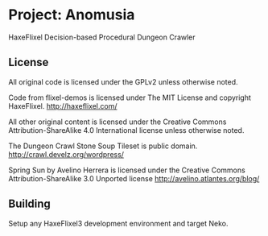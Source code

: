 Project: Anomusia
========================

HaxeFlixel Decision-based Procedural Dungeon Crawler

License
------------------------
All original code is licensed under the GPLv2 unless otherwise noted.

Code from flixel-demos is licensed under The MIT License and copyright HaxeFlixel.
http://haxeflixel.com/

All other original content is licensed under the Creative Commons Attribution-ShareAlike 4.0 International license unless otherwise noted.

The Dungeon Crawl Stone Soup Tileset is public domain.
http://crawl.develz.org/wordpress/

Spring Sun by Avelino Herrera is licensed under the Creative Commons Attribution-ShareAlike 3.0 Unported license
http://avelino.atlantes.org/blog/

Building
------------------------
Setup any HaxeFlixel3 development environment and target Neko.